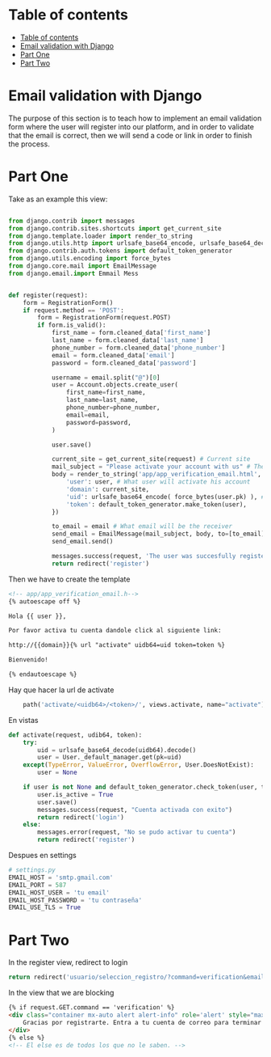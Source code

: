 # Table of contents
- [Table of contents](#table-of-contents)
- [Email validation with Django](#email-validation-with-django)
- [Part One](#part-one)
- [Part Two](#part-two)

# Email validation with Django
The purpose of this section is to teach how to implement an email validation form where the user will register into our platform, and in order to validate that the email is correct, then we will send a code or link in order to finish the process. 


# Part One
Take as an example this view: 
```python

from django.contrib import messages
from django.contrib.sites.shortcuts import get_current_site
from django.template.loader import render_to_string
from django.utils.http import urlsafe_base64_encode, urlsafe_base64_decode
from django.contrib.auth.tokens import default_token_generator
from django.utils.encoding import force_bytes
from django.core.mail import EmailMessage
from django.email.import Emmail Mess


def register(request):
    form = RegistrationForm()
    if request.method == 'POST':
        form = RegistrationForm(request.POST)
        if form.is_valid():
            first_name = form.cleaned_data['first_name']
            last_name = form.cleaned_data['last_name']
            phone_number = form.cleaned_data['phone_number']
            email = form.cleaned_data['email']
            password = form.cleaned_data['password']

            username = email.split("@")[0]
            user = Account.objects.create_user(
                first_name=first_name, 
                last_name=last_name,
                phone_number=phone_number,
                email=email,
                password=password,
            )

            user.save()

            current_site = get_current_site(request) # Current site 
            mail_subject = "Please activate your account with us" # The subject of the email 
            body = render_to_string('app/app_verification_email.html', {
                'user': user, # What user will activate his account
                'domain': current_site,
                'uid': urlsafe_base64_encode( force_bytes(user.pk) ), # Transform to characters 
                'token': default_token_generator.make_token(user), 
            })

            to_email = email # What email will be the receiver
            send_email = EmailMessage(mail_subject, body, to=[to_email])
            send_email.send()

            messages.success(request, 'The user was succesfully registered')
            return redirect('register')

```

Then we have to create the template
```html
<!-- app/app_verification_email.h-->
{% autoescape off %}

Hola {{ user }},

Por favor activa tu cuenta dandole click al siguiente link: 

http://{{domain}}{% url "activate" uidb64=uid token=token %}

Bienvenido!

{% endautoescape %}
```


Hay que hacer la url de activate 
```python
    path('activate/<uidb64>/<token>/', views.activate, name="activate")
```

En vistas
```python
def activate(request, udib64, token):
    try:
        uid = urlsafe_base64_decode(uidb64).decode()
        user = User._default_manager.get(pk=uid)
    except(TypeError, ValueError, OverflowError, User.DoesNotExist):
        user = None

    if user is not None and default_token_generator.check_token(user, token):
        user.is_active = True
        user.save()
        messages.success(request, "Cuenta activada con exito")
        return redirect('login')
    else:
        messages.error(request, "No se pudo activar tu cuenta")
        return redirect('register')
```

Despues en settings
```python
# settings.py
EMAIL_HOST = 'smtp.gmail.com'
EMAIL_PORT = 587
EMAIL_HOST_USER = 'tu email'
EMAIL_HOST_PASSWORD = 'tu contraseña'
EMAIL_USE_TLS = True
```


# Part Two
In the register view, redirect to login 

```python 
return redirect('usuario/seleccion_registro/?command=verification&email='+email)
```

In the view that we are blocking
```html
{% if request.GET.command == 'verification' %}
<div class="container mx-auto alert alert-info" role='alert' style="max-width=380px;"" margin-top="100;">
    Gracias por registrarte. Entra a tu cuenta de correo para terminar de configurar tu cuenta.
</div>
{% else %}
<!-- El else es de todos los que no le saben. -->

